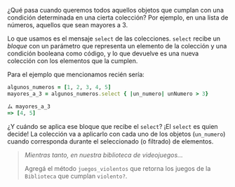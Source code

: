 ¿Qué pasa cuando queremos todos aquellos objetos que cumplan con una condición determinada en una cierta colección? Por ejemplo, en una lista de números, aquellos que sean mayores a 3.

Lo que usamos es el mensaje `select` de las colecciones. `select` recibe un _bloque_ con un parámetro que representa un elemento de la colección y una condición booleana como código, y lo que devuelve es una nueva colección con los elementos que la cumplen.

Para el ejemplo que mencionamos recién sería:

```ruby
algunos_numeros = [1, 2, 3, 4, 5]
mayores_a_3 = algunos_numeros.select { |un_numero| unNumero > 3}
```

```ruby
ム mayores_a_3
=> [4, 5]
```
¿Y cuándo se aplica ese bloque que recibe el `select`? ¡El `select` es quien decide! La colección va a aplicarlo con cada uno de los objetos (`un_numero`) cuando corresponda durante el seleccionado (o filtrado) de elementos.

> _Mientras tanto, en nuestra biblioteca de videojuegos..._
>
>  Agregá el método `juegos_violentos` que retorna los juegos de la `Biblioteca` que cumplan `violento?`.